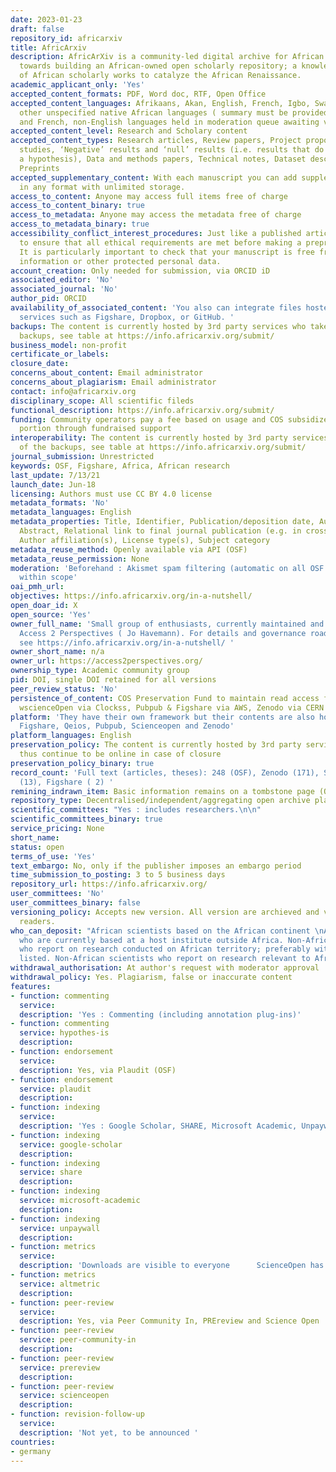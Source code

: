 ```yaml
---
date: 2023-01-23
draft: false
repository_id: africarxiv
title: AfricArxiv
description: AfricArXiv is a community-led digital archive for African research, working
  towards building an African-owned open scholarly repository; a knowledge commons
  of African scholarly works to catalyze the African Renaissance.
academic_applicant_only: 'Yes'
accepted_content_formats: PDF, Word doc, RTF, Open Office
accepted_content_languages: Afrikaans, Akan, English, French, Igbo, Swahili, Zulu,
  other unspecified native African languages ( summary must be provided in English
  and French, non-English languages held in moderation queue awaiting verification
accepted_content_level: Research and Scholary content
accepted_content_types: Research articles, Review papers, Project proposals, Case
  studies, ‘Negative’ results and ‘null’ results (i.e. results that do not support
  a hypothesis), Data and methods papers, Technical notes, Dataset description papers,
  Preprints
accepted_supplementary_content: With each manuscript you can add supplementary files
  in any format with unlimited storage.
access_to_content: Anyone may access full items free of charge
access_to_content_binary: true
access_to_metadata: Anyone may access the metadata free of charge
access_to_metadata_binary: true
accessibility_conflict_interest_procedures: Just like a published article, it’s important
  to ensure that all ethical requirements are met before making a preprint public.
  It is particularly important to check that your manuscript is free from patient
  information or other protected personal data.
account_creation: Only needed for submission, via ORCID iD
associated_editor: 'No'
associated_journal: 'No'
author_pid: ORCID
availability_of_associated_content: 'You also can integrate files hosted using other
  services such as Figshare, Dropbox, or GitHub. '
backups: The content is currently hosted by 3rd party services who take care of the
  backups, see table at https://info.africarxiv.org/submit/
business_model: non-profit
certificate_or_labels:
closure_date:
concerns_about_content: Email administrator
concerns_about_plagiarism: Email administrator
contact: info@africarxiv.org
disciplinary_scope: All scientific fileds
functional_description: https://info.africarxiv.org/submit/
funding: Community operators pay a fee based on usage and COS subsidizes the other
  portion through fundraised support
interoperability: The content is currently hosted by 3rd party services who take care
  of the backups, see table at https://info.africarxiv.org/submit/
journal_submission: Unrestricted
keywords: OSF, Figshare, Africa, African research
last_update: 7/13/21
launch_date: Jun-18
licensing: Authors must use CC BY 4.0 license
metadata_formats: 'No'
metadata_languages: English
metadata_properties: Title, Identifier, Publication/deposition date, Author name(s),
  Abstract, Relational link to final journal publication (e.g. in crossref metadata),
  Author affiliation(s), License type(s), Subject category
metadata_reuse_method: Openly available via API (OSF)
metadata_reuse_permission: None
moderation: 'Beforehand : Akismet spam filtering (automatic on all OSF content), Content
  within scope'
oai_pmh_url:
objectives: https://info.africarxiv.org/in-a-nutshell/
open_doar_id: X
open_source: 'Yes'
owner_full_name: 'Small group of enthusiasts, currently maintained and managed via
  Access 2 Perspectives ( Jo Havemann). For details and governance roadmap/vision
  see https://info.africarxiv.org/in-a-nutshell/ '
owner_short_name: n/a
owner_url: https://access2perspectives.org/
ownership_type: Academic community group
pid: DOI, single DOI retained for all versions
peer_review_status: 'No'
persistence_of_content: COS Preservation Fund to maintain read access for 50+ years,
  wscienceOpen via Clockss, Pubpub & Figshare via AWS, Zenodo via CERN
platform: 'They have their own framework but their contents are also hosted by : OSF,
  Figshare, Qeios, Pubpub, Scienceopen and Zenodo'
platform_languages: English
preservation_policy: The content is currently hosted by 3rd party services and will
  thus continue to be online in case of closure
preservation_policy_binary: true
record_count: 'Full text (articles, theses): 248 (OSF), Zenodo (171), ScienceOpen
  (13), Figshare ( 2) '
remining_indrawn_item: Basic information remains on a tombstone page (OSF)
repository_type: Decentralised/independent/aggregating open archive platform
scientific_committees: "Yes : includes researchers.\n\n"
scientific_committees_binary: true
service_pricing: None
short_name:
status: open
terms_of_use: 'Yes'
text_embargo: No, only if the publisher imposes an embargo period
time_submission_to_posting: 3 to 5 business days
repository_url: https://info.africarxiv.org/
user_committees: 'No'
user_committees_binary: false
versioning_policy: Accepts new version. All version are archieved and visible for
  readers.
who_can_deposit: "African scientists based on the African continent \nAfrican scientists
  who are currently based at a host institute outside Africa. Non-African scientists
  who report on research conducted on African territory; preferably with African co-authors
  listed. Non-African scientists who report on research relevant to African affairs"
withdrawal_authorisation: At author's request with moderator approval
withdrawal_policy: Yes. Plagiarism, false or inaccurate content
features:
- function: commenting
  service:
  description: 'Yes : Commenting (including annotation plug-ins)'
- function: commenting
  service: hypothes-is
  description:
- function: endorsement
  service:
  description: Yes, via Plaudit (OSF)
- function: endorsement
  service: plaudit
  description:
- function: indexing
  service:
  description: 'Yes : Google Scholar, SHARE, Microsoft Academic, Unpaywall'
- function: indexing
  service: google-scholar
  description:
- function: indexing
  service: share
  description:
- function: indexing
  service: microsoft-academic
  description:
- function: indexing
  service: unpaywall
  description:
- function: metrics
  service:
  description: 'Downloads are visible to everyone      ScienceOpen has Altmeric integration'
- function: metrics
  service: altmetric
  description:
- function: peer-review
  service:
  description: Yes, via Peer Community In, PREreview and Science Open
- function: peer-review
  service: peer-community-in
  description:
- function: peer-review
  service: prereview
  description:
- function: peer-review
  service: scienceopen
  description:
- function: revision-follow-up
  service:
  description: 'Not yet, to be announced '
countries:
- germany
---
```



